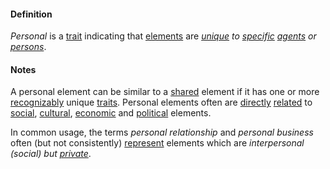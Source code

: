 #### Definition

*Personal* is a [trait](https://github.com/gcassel/Modular-Organization-Terminology/blob/master/terms/trait.md) indicating that [elements](https://github.com/gcassel/Modular-Organization-Terminology/blob/master/terms/element.md) are *[unique](https://github.com/gcassel/Modular-Organization-Terminology/blob/master/terms/unique.md) to [specific](https://github.com/gcassel/Modular-Organization-Terminology/blob/master/terms/specific.md) [agents](https://github.com/gcassel/Modular-Organization-Terminology/blob/master/terms/agent.md) or [persons](https://github.com/gcassel/Modular-Organization-Terminology/blob/master/terms/person.md)*. 

#### Notes

A personal element can be similar to a [shared](https://github.com/gcassel/Modular-Organization-Terminology/blob/master/terms/share.md) element if it has one or more [recognizably](https://github.com/gcassel/Modular-Organization-Terminology/blob/master/terms/recognize.md) unique [traits](https://github.com/gcassel/Modular-Organization-Terminology/blob/master/terms/trait.md).  Personal elements often are [directly](https://github.com/gcassel/Modular-Organization-Terminology/blob/master/terms/direct.md) [related](https://github.com/gcassel/Modular-Organization-Terminology/blob/master/terms/relate.md) to [social](https://github.com/gcassel/Modular-Organization-Terminology/blob/master/terms/social.md), [cultural](https://github.com/gcassel/Modular-Organization-Terminology/blob/master/terms/culture.md), [economic](https://github.com/gcassel/Modular-Organization-Terminology/blob/master/terms/economy.md) and [political](https://github.com/gcassel/Modular-Organization-Terminology/blob/master/terms/politics.md) elements.

In common usage, the terms *personal relationship* and *personal business* often (but not consistently) [represent](https://github.com/gcassel/Modular-Organization-Terminology/blob/master/terms/represent.md) elements which are *interpersonal (social) but [private](https://github.com/gcassel/Modular-Organization-Terminology/blob/master/terms/private.md)*.
